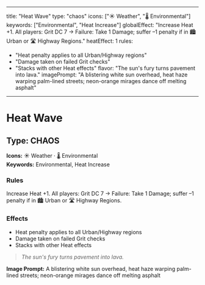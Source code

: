 
---
title: "Heat Wave"
type: "chaos"
icons: ["☀️ Weather", "🌡️ Environmental"]
keywords: ["Environmental", "Heat Increase"]
globalEffect: "Increase Heat +1. All players: Grit DC 7 → Failure: Take 1 Damage; suffer –1 penalty if in 🏙️ Urban or 🛣️ Highway Regions."
heatEffect: 1
rules:
  - "Heat penalty applies to all Urban/Highway regions"
  - "Damage taken on failed Grit checks"
  - "Stacks with other Heat effects"
flavor: "The sun's fury turns pavement into lava."
imagePrompt: "A blistering white sun overhead, heat haze warping palm-lined streets; neon-orange mirages dance off melting asphalt"
---

# Heat Wave

## Type: CHAOS

**Icons:** ☀️ Weather · 🌡️ Environmental  
**Keywords:** Environmental, Heat Increase

### Rules
Increase Heat +1. All players: Grit DC 7 → Failure: Take 1 Damage; suffer –1 penalty if in 🏙️ Urban or 🛣️ Highway Regions.

### Effects
- Heat penalty applies to all Urban/Highway regions
- Damage taken on failed Grit checks
- Stacks with other Heat effects

> *The sun's fury turns pavement into lava.*

**Image Prompt:** A blistering white sun overhead, heat haze warping palm-lined streets; neon-orange mirages dance off melting asphalt
